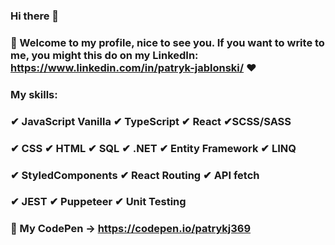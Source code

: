 ### Hi there 👋
### 🌱 Welcome to my profile, nice to see you. If you want to write to me, you might this do on my LinkedIn: https://www.linkedin.com/in/patryk-jablonski/ ❤
### My skills:
### ✔ JavaScript Vanilla ✔ TypeScript ✔ React ✔SCSS/SASS
### ✔ CSS ✔ HTML ✔ SQL ✔ .NET ✔ Entity Framework ✔ LINQ     
### ✔ StyledComponents ✔ React Routing ✔ API fetch
### ✔ JEST ✔ Puppeteer ✔ Unit Testing 

### 💬 My CodePen -> https://codepen.io/patrykj369
 
<!--
**patrykj369/patrykj369** is a ✨ _special_ ✨ repository because its `README.md` (this file) appears on your GitHub profil

Here are some ideas to get you started:
- 🔭 I’m currently working on ...
- 🌱 I’m currently learning ...
- 👯 I’m looking to collaborate on ...
- 🤔 I’m looking for help with ...
- 💬 Ask me about ...
- 📫 How to reach me: ...
- 😄 Pronouns: ...
- ⚡ Fun fact: ...
-->
